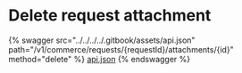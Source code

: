 # Delete request attachment

{% swagger src="../../../../.gitbook/assets/api.json" path="/v1/commerce/requests/{requestId}/attachments/{id}" method="delete" %}
[api.json](../../../../.gitbook/assets/api.json)
{% endswagger %}
